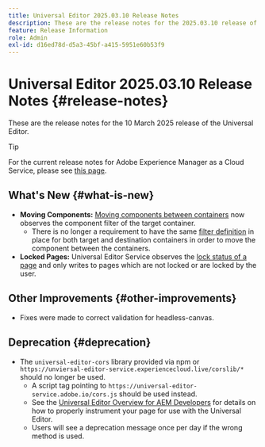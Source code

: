 ```yaml
---
title: Universal Editor 2025.03.10 Release Notes
description: These are the release notes for the 2025.03.10 release of the Universal Editor.
feature: Release Information
role: Admin
exl-id: d16ed78d-d5a3-45bf-a415-5951e60b53f9
---
```


# Universal Editor 2025.03.10 Release Notes {#release-notes}

These are the release notes for the 10 March 2025 release of the Universal Editor.

>[!TIP]
>
>For the current release notes for Adobe Experience Manager as a Cloud Service, please see [this page](/help/release-notes/release-notes-cloud/release-notes-current.md).

## What's New {#what-is-new}

* **Moving Components:** [Moving components between containers](/help/sites-cloud/authoring/universal-editor/authoring.md#reordering-components) now observes the component filter of the target container.
  * There is no longer a requirement to have the same [filter definition](/help/implementing/universal-editor/filtering.md) in place for both target and destination containers in order to move the component between the containers.
* **Locked Pages:** Universal Editor Service observes the [lock status of a page](/help/sites-cloud/authoring/sites-console/managing-pages.md#locking-a-page) and only writes to pages which are not locked or are locked by the user.

## Other Improvements {#other-improvements}

* Fixes were made to correct validation for headless-canvas.

## Deprecation {#deprecation}

* The `universal-editor-cors` library provided via npm or `https://unviersal-editor-service.experiencecloud.live/corslib/*` should no longer be used.
  * A script tag pointing to `https://universal-editor-service.adobe.io/cors.js` should be used instead.
  * See the [Universal Editor Overview for AEM Developers](/help/implementing/universal-editor/developer-overview.md) for details on how to properly instrument your page for use with the Universal Editor.
  * Users will see a deprecation message once per day if the wrong method is used.
